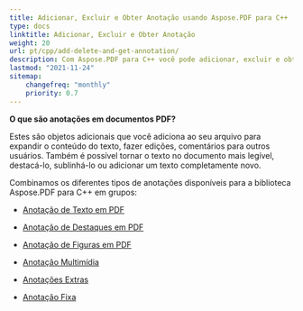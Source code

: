 ```yaml
---
title: Adicionar, Excluir e Obter Anotação usando Aspose.PDF para C++
type: docs
linktitle: Adicionar, Excluir e Obter Anotação
weight: 20
url: pt/cpp/add-delete-and-get-annotation/
description: Com Aspose.PDF para C++ você pode adicionar, excluir e obter anotação do seu arquivo PDF. Verifique todas as listas de anotações para resolver sua tarefa.
lastmod: "2021-11-24"
sitemap:
    changefreq: "monthly"
    priority: 0.7
---
```


**O que são anotações em documentos PDF?**

Estes são objetos adicionais que você adiciona ao seu arquivo para expandir o conteúdo do texto, fazer edições, comentários para outros usuários. Também é possível tornar o texto no documento mais legível, destacá-lo, sublinhá-lo ou adicionar um texto completamente novo.

Combinamos os diferentes tipos de anotações disponíveis para a biblioteca Aspose.PDF para C++ em grupos:

- [Anotação de Texto em PDF](/pdf/cpp/text-annotation/)
- [Anotação de Destaques em PDF](/pdf/cpp/highlights-annotation/)
- [Anotação de Figuras em PDF](/pdf/cpp/figures-annotation/)

- [Anotação Multimídia](/pdf/cpp/multimedia-annotation/)
- [Anotações Extras](/pdf/cpp/extra-annotations/)
- [Anotação Fixa](/pdf/cpp/sticky-annotations/)